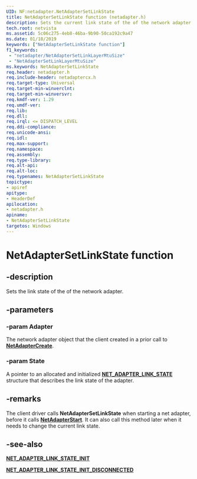 ```yaml
---
UID: NF:netadapter.NetAdapterSetLinkState
title: NetAdapterSetLinkState function (netadapter.h)
description: Sets the current link state of the of the network adapter.
tech.root: netvista
ms.assetid: 5c06c275-4eb8-46ba-9b90-50ca192c9a47
ms.date: 01/18/2019
keywords: ["NetAdapterSetLinkState function"]
f1_keywords:
 - "netadapter/NetAdapterSetLinkLayerMtuSize"
 - "NetAdapterSetLinkLayerMtuSize"
ms.keywords: NetAdapterSetLinkState
req.header: netadapter.h
req.include-header: netadaptercx.h
req.target-type: Universal
req.target-min-winverclnt:
req.target-min-winversvr:
req.kmdf-ver: 1.29
req.umdf-ver:
req.lib:
req.dll:
req.irql: <= DISPATCH_LEVEL
req.ddi-compliance:
req.unicode-ansi:
req.idl:
req.max-support:
req.namespace:
req.assembly:
req.type-library: 
req.alt-api:
req.alt-loc:
req.typenames: NetAdapterSetLinkState
topictype: 
- apiref
apitype: 
- HeaderDef
apilocation: 
- netadapter.h
apiname: 
- NetAdapterSetLinkState
targetos: Windows
---
```


# NetAdapterSetLinkState function


## -description



Sets the link state of the of the network adapter.

## -parameters

### -param Adapter

The network adapter object that the client created in a prior call to [**NetAdapterCreate**](nf-netadapter-netadaptercreate.md).

### -param State

A pointer to an allocated and initialized [**NET_ADAPTER_LINK_STATE**](ns-netadapter-_net_adapter_link_state.md) structure that describes the link state of the adapter.

## -remarks

The client driver calls **NetAdapterSetLinkState** when starting a net adapter, before it calls [**NetAdapterStart**](nf-netadapter-netadapterstart.md). It can also call this method later when it needs to change the current link state.

## -see-also

[**NET_ADAPTER_LINK_STATE_INIT**](nf-netadapter-net_adapter_link_state_init.md)

[**NET_ADAPTER_LINK_STATE_INIT_DISCONNECTED**](nf-netadapter-net_adapter_link_state_init_disconnected.md)
